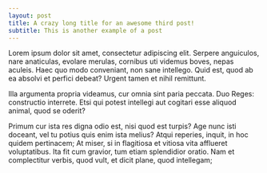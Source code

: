 ```yaml
---
layout: post
title: A crazy long title for an awesome third post!
subtitle: This is another example of a post
---
```


Lorem ipsum dolor sit amet, consectetur adipiscing elit. Serpere anguiculos, nare anaticulas, evolare merulas, cornibus uti videmus boves, nepas aculeis. Haec quo modo conveniant, non sane intellego. Quid est, quod ab ea absolvi et perfici debeat? Urgent tamen et nihil remittunt. 

Illa argumenta propria videamus, cur omnia sint paria peccata. Duo Reges: constructio interrete. Etsi qui potest intellegi aut cogitari esse aliquod animal, quod se oderit? 

Primum cur ista res digna odio est, nisi quod est turpis? Age nunc isti doceant, vel tu potius quis enim ista melius? Atqui reperies, inquit, in hoc quidem pertinacem; At miser, si in flagitiosa et vitiosa vita afflueret voluptatibus. Ita fit cum gravior, tum etiam splendidior oratio. Nam et complectitur verbis, quod vult, et dicit plane, quod intellegam;